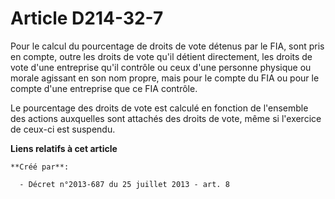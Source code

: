 # Article D214-32-7

Pour le calcul du pourcentage de droits de vote détenus par le FIA, sont pris en compte, outre les droits de vote qu'il
détient directement, les droits de vote d'une entreprise qu'il contrôle ou ceux d'une personne physique ou morale agissant en
son nom propre, mais pour le compte du FIA ou pour le compte d'une entreprise que ce FIA contrôle. 

Le pourcentage des droits de vote est calculé en fonction de l'ensemble des actions auxquelles sont attachés des droits de
vote, même si l'exercice de ceux-ci est suspendu.

**Liens relatifs à cet article**

	**Créé par**:

	  - Décret n°2013-687 du 25 juillet 2013 - art. 8
